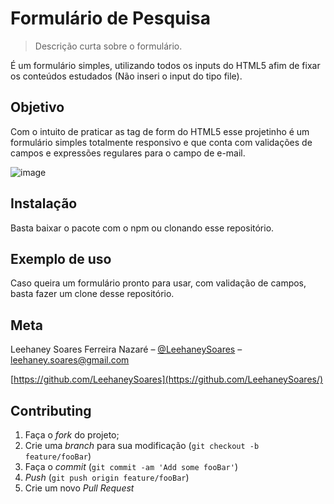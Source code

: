 # Formulário de Pesquisa
> Descrição curta sobre o formulário.

É um formulário simples, utilizando todos os inputs do HTML5 afim de fixar os conteúdos estudados (Não inseri o input do tipo file).

## Objetivo

Com o intuito de praticar as tag de form do HTML5 esse projetinho é um formulário simples totalmente responsivo e que conta com validações de campos e expressões regulares para o campo de e-mail.

![image](https://user-images.githubusercontent.com/35075757/120950516-5214b580-c71d-11eb-9dff-5351d8d1f59e.png)


## Instalação

Basta baixar o pacote com o npm ou clonando esse repositório.


## Exemplo de uso

Caso queira um formulário pronto para usar, com validação de campos, basta fazer um clone desse repositório. 


## Meta

Leehaney Soares Ferreira Nazaré – [@LeehaneySoares](https://www.facebook.com/) – leehaney.soares@gmail.com

[https://github.com/LeehaneySoares](https://github.com/LeehaneySoares/)

## Contributing

1. Faça o _fork_ do projeto;
2. Crie uma _branch_ para sua modificação (`git checkout -b feature/fooBar`)
3. Faça o _commit_ (`git commit -am 'Add some fooBar'`)
4. _Push_ (`git push origin feature/fooBar`)
5. Crie um novo _Pull Request_

[npm-image]: https://img.shields.io/npm/v/datadog-metrics.svg?style=flat-square
[npm-url]: https://npmjs.org/package/datadog-metrics
[npm-downloads]: https://img.shields.io/npm/dm/datadog-metrics.svg?style=flat-square
[travis-image]: https://img.shields.io/travis/dbader/node-datadog-metrics/master.svg?style=flat-square
[travis-url]: https://travis-ci.org/dbader/node-datadog-metrics
[wiki]: https://github.com/seunome/seuprojeto/wiki
